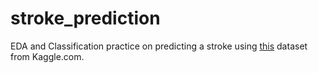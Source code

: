 # stroke_prediction
EDA and Classification practice on predicting a stroke using [this](https://www.kaggle.com/fedesoriano/stroke-prediction-dataset) dataset from Kaggle.com.
